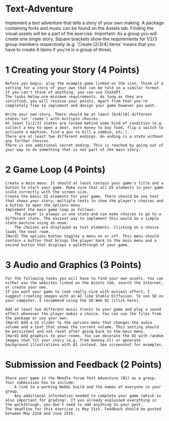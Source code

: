 # Text-Adventure
 Implement a text adventure that tells a story of your own making. A package containing fonts and music can be found on the Assets tab. Finding the visual assets will be a part of the exercise. Important: As a group you will create one single story. Square brackets show the requirements for 1/2/3 group members respectively (e.g. 'Create [2/3/4] items' means that you have to create 4 items if you're in a group of three).

# 1 Creating your Story (4 Points)

    Before you begin, play the example game linked on the icon. Think of a setting for a story of your own that can be told in a similar format. If you can't think of anything, you can use ChatGPT.
    The tasks below are minimum requirements. As long as they are satisfied, you will receive your points. Apart from that you're completely free to implement and design your game however you want.

    Write your own story. There should be at least [6/8/10] different states (or 'rooms') with multiple choices.
    At least [1/2/3] states are locked behind some kind of condition (e.g. collect a key to open a door, earn money to buy food, flip a switch to activate a machine, find a gun to kill a zombie, etc.).
    There are at least two different endings. An ending is a state without any further choices.
    There is one additional secret ending. This is reached by going out of your way to do something that is not part of the main story.
# 2 Game Loop (4 Points)

    Create a main menu. It should at least contain your game's title and a button to start your game. Make sure that all UI elements in your game scale correctly with the screen size.
    Create the basic UI elements for your game. There should be one text that shows your story, multiple texts to show the player's choices and a button to open the options menu.
    Implement the main game loop as follows:
        The player is always in one state and can make choices to go to a different state. The easiest way to implement this would be a simple state machine using an enum.
        The choices are displayed as text elements. Clicking on a choice loads the next room.
    [Hard] The options button toggles a menu on or off. This menu should contain a button that brings the player back to the main menu and a second button that displays a walkthrough of your game. 
 # 3 Audio and Graphics (3 Points)

    For the following tasks you will have to find your own assets. You can either use the websites linked on the Assets tab, search the Internet, or create your own.
    If you want your game to look really nice with minimal effort, I suggest creating images with an AI like Stable Diffusion. To use SD on your computer, I recommend using the SD Web UI (click here).

    Add at least two different music tracks to your game and play a sound effect whenever the player makes a choice. You can use the files from the package or use your own.
    [Hard] Add a UI slider to the options menu that changes the audio volume and a text that shows the current volume. This setting should be persistent and not reset after going back to the main menu.
    [Hard] Add graphics to your rooms. You can decorate the UI with random images that fit your story (e.g. from kenney.nl) or generate background illustrations with AI instead. See screenshot for examples.

 # Submission and Feedback (2 Points)

    Share your game in the Moodle forum Text Adventure (B1) as a group. Your submission has to include:
        A link to a working WebGL build and the names of everyone in your group.
        Any additional information needed to complete your game (which is also important for grading). If you already explained everything in the walkthrough, you don't need to add anything to your post.
    The deadline for this exercise is May 21st. Feedback should be posted between May 22nd and June 25th.
